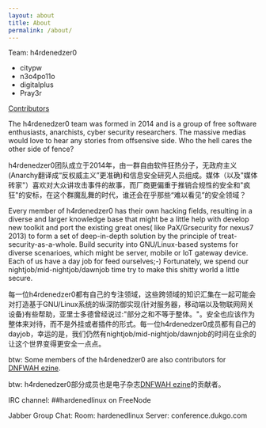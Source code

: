 ```yaml
---
layout: about
title: About
permalink: /about/
---
```


Team: h4rdenedzer0

* citypw
* n3o4po11o
* digitalplus
* Pray3r

[Contributors](http://www.hardenedlinux.org/about2)


The h4rdenedzer0 team was formed in 2014 and is a group of free software enthusiasts, anarchists, cyber security researchers. The massive medias would love to hear any stories from offsensive side. Who the hell cares the other side of fence?

h4rdenedzer0团队成立于2014年，由一群自由软件狂热分子，无政府主义(Anarchy翻译成“反权威主义”更准确)和信息安全研究人员组成。媒体（以及"媒体砖家"）喜欢对大众讲攻击事件的故事，而厂商更偏重于推销合规性的安全和"疯狂"的安标，在这个群魔乱舞的时代，谁还会在乎那些“难以看见”的安全领域？

Every member of h4rdenedzer0 has their own hacking fields, resulting in a diverse and larger knowledge base that might be a little help with develop new toolkit and port the existing great ones( like PaX/Grsecurity for nexus7 2013) to form a set of deep-in-depth solution by the principle of treat-security-as-a-whole. Build security into GNU/Linux-based systems for diverse scenarioes, which might be server, mobile or IoT gateway device. Each of us have a day job for feed ourselves;-) Fortunately, we spend our nightjob/mid-nightjob/dawnjob time try to make this shitty world a little secure.

每一位h4rdenedzer0都有自己的专注领域，这些跨领域的知识汇集在一起可能会对打造基于GNU/Linux系统的纵深防御实现(针对服务器，移动端以及物联网网关设备)有些帮助，亚里士多德曾经说过:"部分之和不等于整体。"。安全也应该作为整体来对待，而不是外挂或者插件的形式。每一位h4rdenedzer0成员都有自己的dayjob，幸运的是，我们仍然有nightjob/mid-nightjob/dawnjob的时间在业余的让这个世界变得更安全一点点。   

btw: Some members of the h4rdenedzer0 are also contributors for [DNFWAH ezine](https://github.com/citypw/DNFWAH).

btw: h4rdenedzer0部分成员也是电子杂志[DNFWAH ezine](https://github.com/citypw/DNFWAH)的贡献者。

IRC channel: 
##hardenedlinux on FreeNode

Jabber Group Chat:
Room: hardenedlinux
Server: conference.dukgo.com
